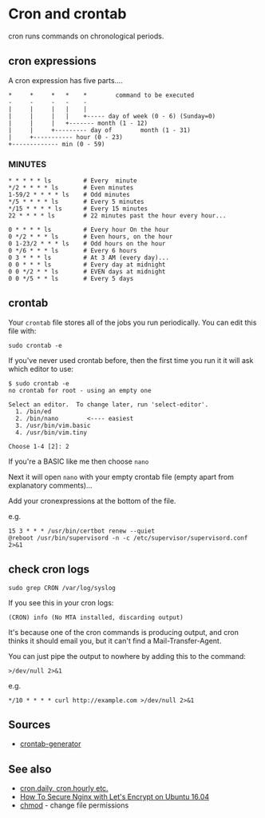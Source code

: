 ﻿# Cron and crontab

cron runs commands on chronological periods.

## cron expressions

A cron expression has five parts....

	*     *     *   *    *        command to be executed
	-     -     -   -    -
	|     |     |   |    |
	|     |     |   |    +----- day of week (0 - 6) (Sunday=0)
	|     |     |   +------- month (1 - 12)
	|     |     +--------- day of        month (1 - 31)
	|     +----------- hour (0 - 23)
	+------------- min (0 - 59)

### MINUTES

    * * * * * ls         # Every  minute
    */2 * * * * ls       # Even minutes
    1-59/2 * * * * ls    # Odd minutes
    */5 * * * * ls       # Every 5 minutes
    */15 * * * * ls      # Every 15 minutes
    22 * * * * ls        # 22 minutes past the hour every hour...

    0 * * * * ls         # Every hour On the hour
    0 */2 * * * ls       # Even hours, on the hour
    0 1-23/2 * * * ls    # Odd hours on the hour
    0 */6 * * * ls       # Every 6 hours
    0 3 * * * ls         # At 3 AM (every day)...
    0 0 * * * ls         # Every day at midnight
    0 0 */2 * * ls       # EVEN days at midnight
    0 0 */5 * * ls       # Every 5 days

## crontab

Your `crontab` file stores all of the jobs you run periodically. You can edit this file with:

	sudo crontab -e

If you've never used crontab before, then the first time you run it it will ask which editor to use:

	$ sudo crontab -e
	no crontab for root - using an empty one

	Select an editor.  To change later, run 'select-editor'.
	  1. /bin/ed
	  2. /bin/nano        <---- easiest
	  3. /usr/bin/vim.basic
	  4. /usr/bin/vim.tiny

	Choose 1-4 [2]: 2

If you're a BASIC like me then choose `nano`

Next it will open `nano` with your empty crontab file (empty apart from explanatory comments)...

Add your cronexpressions at the bottom of the file.

e.g.

	15 3 * * * /usr/bin/certbot renew --quiet
	@reboot /usr/bin/supervisord -n -c /etc/supervisor/supervisord.conf 2>&1

## check cron logs

	sudo grep CRON /var/log/syslog

If you see this in your cron logs:

	(CRON) info (No MTA installed, discarding output)

It's because one of the cron commands is producing output, and cron thinks it should email you, but it can't find a Mail-Transfer-Agent.

You can just pipe the output to nowhere by adding this to the command:

    >/dev/null 2>&1

e.g.

	*/10 * * * * curl http://example.com >/dev/null 2>&1


## Sources

- [crontab-generator](https://crontab-generator.org/)

## See also

- [cron.daily, cron.hourly etc.](cron_daily.md)
- [How To Secure Nginx with Let's Encrypt on Ubuntu 16.04](lets_encrypt.md)
- [chmod](chmod_file_permissions.md) - change file permissions
